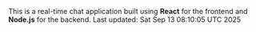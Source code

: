 This is a real-time chat application built using **React** for the frontend and **Node.js** for the backend.
Last updated: Sat Sep 13 08:10:05 UTC 2025
